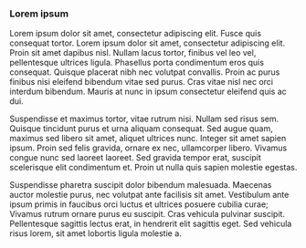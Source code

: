 ### Lorem ipsum

Lorem ipsum dolor sit amet, consectetur adipiscing elit. Fusce quis consequat tortor. Lorem ipsum dolor sit amet, consectetur adipiscing elit. Proin sit amet dapibus nisl. Nullam lacus tortor, finibus vel leo vel, pellentesque ultrices ligula. Phasellus porta condimentum eros quis consequat. Quisque placerat nibh nec volutpat convallis. Proin ac purus finibus nisi eleifend bibendum vitae sed purus. Cras vitae nisl nec orci interdum bibendum. Mauris at nunc in ipsum consectetur eleifend quis ac dui.

Suspendisse et maximus tortor, vitae rutrum nisi. Nullam sed risus sem. Quisque tincidunt purus et urna aliquam consequat. Sed augue quam, maximus sed libero sit amet, aliquet ultrices nunc. Integer sit amet sapien ipsum. Proin sed felis gravida, ornare ex nec, ullamcorper libero. Vivamus congue nunc sed laoreet laoreet. Sed gravida tempor erat, suscipit scelerisque elit condimentum et. Proin ut nulla quis sapien molestie egestas.

Suspendisse pharetra suscipit dolor bibendum malesuada. Maecenas auctor molestie purus, nec volutpat ante facilisis sit amet. Vestibulum ante ipsum primis in faucibus orci luctus et ultrices posuere cubilia curae; Vivamus rutrum ornare purus eu suscipit. Cras vehicula pulvinar suscipit. Pellentesque sagittis lectus erat, in hendrerit elit sagittis eget. Sed vehicula risus lorem, sit amet lobortis ligula molestie a.


